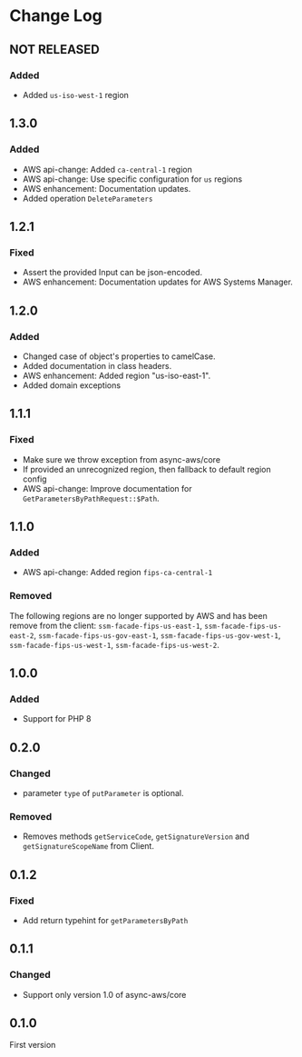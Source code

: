 # Change Log

## NOT RELEASED

### Added

- Added `us-iso-west-1` region

## 1.3.0

### Added

- AWS api-change: Added `ca-central-1` region
- AWS api-change: Use specific configuration for `us` regions
- AWS enhancement: Documentation updates.
- Added operation `DeleteParameters`

## 1.2.1

### Fixed

- Assert the provided Input can be json-encoded.
- AWS enhancement: Documentation updates for AWS Systems Manager.

## 1.2.0

### Added

- Changed case of object's properties to camelCase.
- Added documentation in class headers.
- AWS enhancement: Added region "us-iso-east-1".
- Added domain exceptions

## 1.1.1

### Fixed

- Make sure we throw exception from async-aws/core
- If provided an unrecognized region, then fallback to default region config
- AWS api-change: Improve documentation for `GetParametersByPathRequest::$Path`.

## 1.1.0

### Added

- AWS api-change: Added region `fips-ca-central-1`

### Removed

The following regions are no longer supported by AWS and has been remove from
the client: `ssm-facade-fips-us-east-1`, `ssm-facade-fips-us-east-2`, `ssm-facade-fips-us-gov-east-1`,
`ssm-facade-fips-us-gov-west-1`, `ssm-facade-fips-us-west-1`, `ssm-facade-fips-us-west-2`.

## 1.0.0

### Added

- Support for PHP 8

## 0.2.0

### Changed

- parameter `type` of `putParameter` is optional.

### Removed

- Removes methods `getServiceCode`, `getSignatureVersion` and `getSignatureScopeName` from Client.

## 0.1.2

### Fixed

- Add return typehint for `getParametersByPath`

## 0.1.1

### Changed

- Support only version 1.0 of async-aws/core

## 0.1.0

First version

